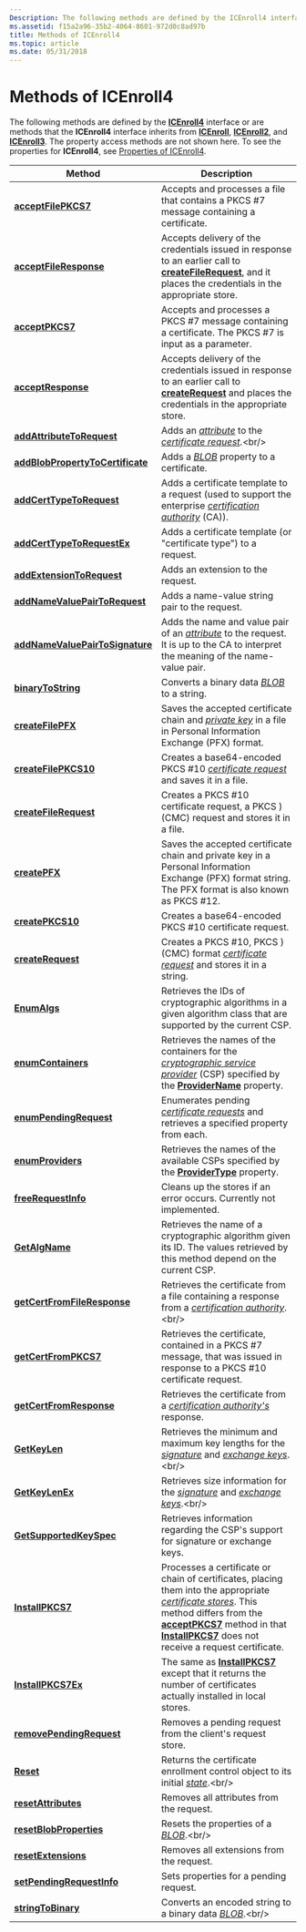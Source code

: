 ```yaml
---
Description: The following methods are defined by the ICEnroll4 interface or are methods that the ICEnroll4 interface inherits from ICEnroll, ICEnroll2, and ICEnroll3.
ms.assetid: f15a2a96-35b2-4064-8601-972d0c8ad97b
title: Methods of ICEnroll4
ms.topic: article
ms.date: 05/31/2018
---
```


# Methods of ICEnroll4

The following methods are defined by the [**ICEnroll4**](/windows/desktop/api/Xenroll/nn-xenroll-icenroll4) interface or are methods that the **ICEnroll4** interface inherits from [**ICEnroll**](/windows/desktop/api/Xenroll/nn-xenroll-icenroll), [**ICEnroll2**](/windows/desktop/api/Xenroll/nn-xenroll-icenroll2), and [**ICEnroll3**](/windows/desktop/api/Xenroll/nn-xenroll-icenroll3). The property access methods are not shown here. To see the properties for **ICEnroll4**, see [Properties of ICEnroll4](properties-of-icenroll4.md).



| Method                                                                         | Description                                                                                                                                                                                                                                                                                                                                                                            |
|--------------------------------------------------------------------------------|----------------------------------------------------------------------------------------------------------------------------------------------------------------------------------------------------------------------------------------------------------------------------------------------------------------------------------------------------------------------------------------|
| [**acceptFilePKCS7**](/windows/desktop/api/Xenroll/nf-xenroll-icenroll-acceptfilepkcs7)                           | Accepts and processes a file that contains a PKCS \#7 message containing a certificate.<br/>                                                                                                                                                                                                                                                                                     |
| [**acceptFileResponse**](/windows/desktop/api/Xenroll/nf-xenroll-icenroll4-acceptfileresponse)                     | Accepts delivery of the credentials issued in response to an earlier call to [**createFileRequest**](/windows/desktop/api/Xenroll/nf-xenroll-icenroll4-createfilerequest), and it places the credentials in the appropriate store.<br/>                                                                                                                                                                              |
| [**acceptPKCS7**](/windows/desktop/api/Xenroll/nf-xenroll-icenroll-acceptpkcs7)                                   | Accepts and processes a PKCS \#7 message containing a certificate. The PKCS \#7 is input as a parameter.<br/>                                                                                                                                                                                                                                                                    |
| [**acceptResponse**](/windows/desktop/api/Xenroll/nf-xenroll-icenroll4-acceptresponse)                             | Accepts delivery of the credentials issued in response to an earlier call to [**createRequest**](/windows/desktop/api/Xenroll/nf-xenroll-icenroll4-createrequest) and places the credentials in the appropriate store.<br/>                                                                                                                                                                                          |
| [**addAttributeToRequest**](/windows/desktop/api/Xenroll/nf-xenroll-icenroll4-addattributetorequest)               | Adds an [*attribute*](https://msdn.microsoft.com/library/ms721532(v=VS.85).aspx) to the [*certificate request*](https://msdn.microsoft.com/library/ms721572(v=VS.85).aspx).<br/>                                                                                                                                                                   |
| [**addBlobPropertyToCertificate**](/windows/desktop/api/Xenroll/nf-xenroll-icenroll4-addblobpropertytocertificate) | Adds a [*BLOB*](https://msdn.microsoft.com/library/ms721569(v=VS.85).aspx) property to a certificate.<br/>                                                                                                                                                                                                                                                                            |
| [**addCertTypeToRequest**](/windows/desktop/api/Xenroll/nf-xenroll-icenroll2-addcerttypetorequest)                 | Adds a certificate template to a request (used to support the enterprise [*certification authority*](https://msdn.microsoft.com/library/ms721572(v=VS.85).aspx) (CA)).<br/>                                                                                                                                                                     |
| [**addCertTypeToRequestEx**](/windows/desktop/api/Xenroll/nf-xenroll-icenroll4-addcerttypetorequestex)             | Adds a certificate template (or "certificate type") to a request.<br/>                                                                                                                                                                                                                                                                                                           |
| [**addExtensionToRequest**](/windows/desktop/api/Xenroll/nf-xenroll-icenroll4-addextensiontorequest)               | Adds an extension to the request.<br/>                                                                                                                                                                                                                                                                                                                                           |
| [**addNameValuePairToRequest**](/windows/desktop/api/Xenroll/nf-xenroll-icenroll4-addnamevaluepairtorequest)       | Adds a name-value string pair to the request.<br/>                                                                                                                                                                                                                                                                                                                               |
| [**addNameValuePairToSignature**](/windows/desktop/api/Xenroll/nf-xenroll-icenroll2-addnamevaluepairtosignature)   | Adds the name and value pair of an [*attribute*](https://msdn.microsoft.com/library/ms721532(v=VS.85).aspx) to the request. It is up to the CA to interpret the meaning of the name-value pair.<br/>                                                                                                                                                                        |
| [**binaryToString**](/windows/desktop/api/Xenroll/nf-xenroll-icenroll4-binarytostring)                             | Converts a binary data [*BLOB*](https://msdn.microsoft.com/library/ms721569(v=VS.85).aspx) to a string.<br/>                                                                                                                                                                                                                                                                          |
| [**createFilePFX**](/windows/desktop/api/Xenroll/nf-xenroll-icenroll4-createfilepfx)                               | Saves the accepted certificate chain and [*private key*](https://msdn.microsoft.com/library/ms721603(v=VS.85).aspx) in a file in Personal Information Exchange (PFX) format.<br/>                                                                                                                                                                                       |
| [**createFilePKCS10**](/windows/desktop/api/Xenroll/nf-xenroll-icenroll-createfilepkcs10)                         | Creates a base64-encoded PKCS \#10 [*certificate request*](https://msdn.microsoft.com/library/ms721572(v=VS.85).aspx) and saves it in a file.<br/>                                                                                                                                                                                                      |
| [**createFileRequest**](/windows/desktop/api/Xenroll/nf-xenroll-icenroll4-createfilerequest)                       | Creates a PKCS \#10 certificate request, a PKCS \) (CMC) request and stores it in a file.<br/>                                                                                                               |
| [**createPFX**](/windows/desktop/api/Xenroll/nf-xenroll-icenroll4-createpfx)                                       | Saves the accepted certificate chain and private key in a Personal Information Exchange (PFX) format string. The PFX format is also known as PKCS \#12.<br/>                                                                                                                                                                                                                     |
| [**createPKCS10**](/windows/desktop/api/Xenroll/nf-xenroll-icenroll-createpkcs10)                                 | Creates a base64-encoded PKCS \#10 certificate request.<br/>                                                                                                                                                                                                                                                                                                                     |
| [**createRequest**](/windows/desktop/api/Xenroll/nf-xenroll-icenroll4-createrequest)                               | Creates a PKCS \#10, PKCS \) (CMC) format [*certificate request*](https://msdn.microsoft.com/library/ms721572(v=VS.85).aspx) and stores it in a string.<br/>                                  |
| [**EnumAlgs**](/windows/desktop/api/Xenroll/nf-xenroll-icenroll3-enumalgs)                                         | Retrieves the IDs of cryptographic algorithms in a given algorithm class that are supported by the current CSP.<br/>                                                                                                                                                                                                                                                             |
| [**enumContainers**](/windows/desktop/api/Xenroll/nf-xenroll-icenroll-enumcontainers)                             | Retrieves the names of the containers for the [*cryptographic service provider*](https://msdn.microsoft.com/library/ms721572(v=VS.85).aspx) (CSP) specified by the [**ProviderName**](https://msdn.microsoft.com/library/Aa383180(v=VS.85).aspx) property.<br/>                                                                                                  |
| [**enumPendingRequest**](/windows/desktop/api/Xenroll/nf-xenroll-icenroll4-enumpendingrequest)                     | Enumerates pending [*certificate requests*](https://msdn.microsoft.com/library/ms721572(v=VS.85).aspx) and retrieves a specified property from each.<br/>                                                                                                                                                                                               |
| [**enumProviders**](/windows/desktop/api/Xenroll/nf-xenroll-icenroll-enumproviders)                               | Retrieves the names of the available CSPs specified by the [**ProviderType**](https://msdn.microsoft.com/library/Aa383182(v=VS.85).aspx) property.<br/>                                                                                                                                                                                                                                                         |
| [**freeRequestInfo**](/windows/desktop/api/Xenroll/nf-xenroll-icenroll-freerequestinfo)                           | Cleans up the stores if an error occurs. Currently not implemented.<br/>                                                                                                                                                                                                                                                                                                         |
| [**GetAlgName**](/windows/desktop/api/Xenroll/nf-xenroll-icenroll3-getalgname)                                     | Retrieves the name of a cryptographic algorithm given its ID. The values retrieved by this method depend on the current CSP.<br/>                                                                                                                                                                                                                                                |
| [**getCertFromFileResponse**](/windows/desktop/api/Xenroll/nf-xenroll-icenroll4-getcertfromfileresponse)           | Retrieves the certificate from a file containing a response from a [*certification authority*](https://msdn.microsoft.com/library/ms721572(v=VS.85).aspx).<br/>                                                                                                                                                                                 |
| [**getCertFromPKCS7**](/windows/desktop/api/Xenroll/nf-xenroll-icenroll-getcertfrompkcs7)                         | Retrieves the certificate, contained in a PKCS \#7 message, that was issued in response to a PKCS \#10 certificate request.<br/>                                                                                                                                                                                                                                                 |
| [**getCertFromResponse**](/windows/desktop/api/Xenroll/nf-xenroll-icenroll4-getcertfromresponse)                   | Retrieves the certificate from a [*certification authority's*](https://msdn.microsoft.com/library/ms721572(v=VS.85).aspx) response.<br/>                                                                                                                                                                                                        |
| [**GetKeyLen**](/windows/desktop/api/Xenroll/nf-xenroll-icenroll3-getkeylen)                                       | Retrieves the minimum and maximum key lengths for the [*signature*](https://msdn.microsoft.com/library/ms721625(v=VS.85).aspx) and [*exchange keys*](https://msdn.microsoft.com/library/ms721575(v=VS.85).aspx).<br/>                                                                                                                |
| [**GetKeyLenEx**](/windows/desktop/api/Xenroll/nf-xenroll-icenroll4-getkeylenex)                                   | Retrieves size information for the [*signature*](https://msdn.microsoft.com/library/ms721625(v=VS.85).aspx) and [*exchange keys*](https://msdn.microsoft.com/library/ms721575(v=VS.85).aspx).<br/>                                                                                                                                   |
| [**GetSupportedKeySpec**](/windows/desktop/api/Xenroll/nf-xenroll-icenroll3-getsupportedkeyspec)                   | Retrieves information regarding the CSP's support for signature or exchange keys.<br/>                                                                                                                                                                                                                                                                                           |
| [**InstallPKCS7**](/windows/desktop/api/Xenroll/nf-xenroll-icenroll3-installpkcs7)                                 | Processes a certificate or chain of certificates, placing them into the appropriate [*certificate stores*](https://msdn.microsoft.com/library/ms721572(v=VS.85).aspx). This method differs from the [**acceptPKCS7**](/windows/desktop/api/Xenroll/nf-xenroll-icenroll-acceptpkcs7) method in that [**InstallPKCS7**](/windows/desktop/api/Xenroll/nf-xenroll-icenroll3-installpkcs7) does not receive a request certificate.<br/> |
| [**InstallPKCS7Ex**](/windows/desktop/api/Xenroll/nf-xenroll-icenroll4-installpkcs7ex)                             | The same as [**InstallPKCS7**](/windows/desktop/api/Xenroll/nf-xenroll-icenroll3-installpkcs7) except that it returns the number of certificates actually installed in local stores.<br/>                                                                                                                                                                                                                            |
| [**removePendingRequest**](/windows/desktop/api/Xenroll/nf-xenroll-icenroll4-removependingrequest)                 | Removes a pending request from the client's request store.<br/>                                                                                                                                                                                                                                                                                                                  |
| [**Reset**](/windows/desktop/api/Xenroll/nf-xenroll-icenroll3-reset)                                               | Returns the certificate enrollment control object to its initial [*state*](https://msdn.microsoft.com/library/ms721625(v=VS.85).aspx).<br/>                                                                                                                                                                                                                                         |
| [**resetAttributes**](/windows/desktop/api/Xenroll/nf-xenroll-icenroll4-resetattributes)                           | Removes all attributes from the request.<br/>                                                                                                                                                                                                                                                                                                                                    |
| [**resetBlobProperties**](/windows/desktop/api/Xenroll/nf-xenroll-icenroll4-resetblobproperties)                   | Resets the properties of a [*BLOB*](https://msdn.microsoft.com/library/ms721569(v=VS.85).aspx).<br/>                                                                                                                                                                                                                                                                                  |
| [**resetExtensions**](/windows/desktop/api/Xenroll/nf-xenroll-icenroll4-resetextensions)                           | Removes all extensions from the request.<br/>                                                                                                                                                                                                                                                                                                                                    |
| [**setPendingRequestInfo**](/windows/desktop/api/Xenroll/nf-xenroll-icenroll4-setpendingrequestinfo)               | Sets properties for a pending request.<br/>                                                                                                                                                                                                                                                                                                                                      |
| [**stringToBinary**](/windows/desktop/api/Xenroll/nf-xenroll-icenroll4-stringtobinary)                             | Converts an encoded string to a binary data [*BLOB*](https://msdn.microsoft.com/library/ms721569(v=VS.85).aspx).<br/>                                                                                                                                                                                                                                                                 |



 

 

 




